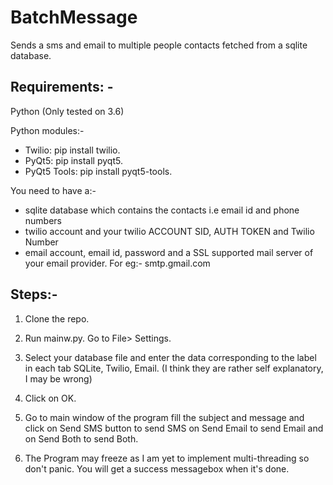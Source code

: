 # BatchMessage
Sends a sms and email to multiple people contacts fetched from a sqlite database.


## Requirements: -

Python (Only tested on 3.6) 

Python modules:-
- Twilio: pip install twilio.
- PyQt5: pip install pyqt5.
- PyQt5 Tools: pip install pyqt5-tools.

You need to have a:-

- sqlite database which contains the contacts i.e email id and phone numbers
- twilio account and your twilio ACCOUNT SID, AUTH TOKEN and Twilio Number
- email account, email id, password and a SSL supported mail server of your email provider. For eg:- smtp.gmail.com

## Steps:-

1. Clone the repo.

2. Run mainw.py. Go to File> Settings.

3. Select your database file and enter the data corresponding to the label in each tab SQLite, Twilio, Email. (I think they are rather self explanatory, I may be wrong)

4. Click on OK.

5. Go to main window of the program fill the subject and message and click on Send SMS button to send SMS on Send Email to send Email and on Send Both to send Both.

6. The Program may freeze as I am yet to implement multi-threading so don't panic. You will get a success messagebox when it's done.
